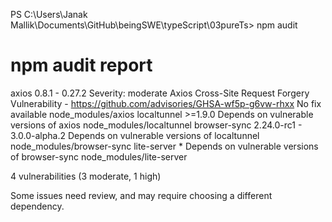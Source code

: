 PS C:\Users\Janak Mallik\Documents\GitHub\beingSWE\typeScript\03pureTs> npm audit
>>
# npm audit report

axios  0.8.1 - 0.27.2
Severity: moderate
Axios Cross-Site Request Forgery Vulnerability - https://github.com/advisories/GHSA-wf5p-g6vw-rhxx
No fix available
node_modules/axios
  localtunnel  >=1.9.0
  Depends on vulnerable versions of axios
  node_modules/localtunnel
    browser-sync  2.24.0-rc1 - 3.0.0-alpha.2
    Depends on vulnerable versions of localtunnel
    node_modules/browser-sync
      lite-server  *
      Depends on vulnerable versions of browser-sync
      node_modules/lite-server


4 vulnerabilities (3 moderate, 1 high)

Some issues need review, and may require choosing
a different dependency.